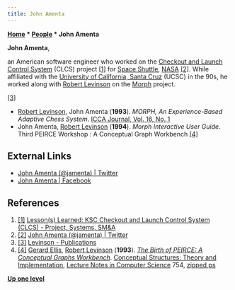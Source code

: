 ```yaml
---
title: John Amenta
---
```

**[Home](Home "Home") \* [People](People "People") \* John Amenta**


**John Amenta**,  

an American software engineer who worked on the [Checkout and Launch Control System](https://en.wikipedia.org/wiki/Launch_Processing_System) (CLCS) project <a id="cite-note-1" href="#cite-ref-1">[1]</a> for [Space Shuttle](https://en.wikipedia.org/wiki/Space_Shuttle), [NASA](https://en.wikipedia.org/wiki/NASA) <a id="cite-note-2" href="#cite-ref-2">[2]</a>. 
While affiliated with the [University of California, Santa Cruz](University_of_California,_Santa_Cruz "University of California, Santa Cruz") (UCSC) in the 90s, he worked along with [Robert Levinson](Robert_Levinson "Robert Levinson") on the [Morph](Morph "Morph") project.






<a id="cite-note-3" href="#cite-ref-3">[3]</a>



* [Robert Levinson](Robert_Levinson "Robert Levinson"), John Amenta (**1993**). *MORPH, An Experience-Based Adaptive Chess System*. [ICCA Journal, Vol. 16, No. 1](ICGA_Journal#16_1 "ICGA Journal")
* John Amenta, [Robert Levinson](Robert_Levinson "Robert Levinson") (**1994**). *Morph Interactive User Guide*. Third PEIRCE Workshop : A Conceptual Graph Workbench <a id="cite-note-4" href="#cite-ref-4">[4]</a>


## External Links


* [John Amenta (@jamenta) | Twitter](https://twitter.com/jamenta)
* [John Amenta | Facebook](https://www.facebook.com/john.amenta.5)


## References


1. <a id="cite-ref-1" href="#cite-note-1">[1]</a> [Lesson(s) Learned: KSC Checkout and Launch Control System (CLCS) - Project, Systems, SM&A](https://llis.nasa.gov/lesson/1851)
2. <a id="cite-ref-2" href="#cite-note-2">[2]</a> [John Amenta (@jamenta) | Twitter](https://twitter.com/jamenta)
3. <a id="cite-ref-3" href="#cite-note-3">[3]</a> [Levinson - Publications](https://users.soe.ucsc.edu/~levinson/Papers.html)
4. <a id="cite-ref-4" href="#cite-note-4">[4]</a> [Gerard Ellis](https://www.linkedin.com/pub/gerard-ellis/3/b57/769), [Robert Levinson](Robert_Levinson "Robert Levinson") (**1993**). *[The Birth of PEIRCE: A Conceptual Graphs Workbench](http://link.springer.com/chapter/10.1007%2F3-540-57454-9_17)*. [Conceptual Structures: Theory and Implementation](http://www.springer.com/gp/book/9783540574545?wt_mc=ThirdParty.SpringerLink.3.EPR653.About_eBook), [Lecture Notes in Computer Science](https://en.wikipedia.org/wiki/Lecture_Notes_in_Computer_Science) 754, [zipped ps](https://users.soe.ucsc.edu/~levinson/Papers/birth-Pierce-92.ps.Z)

**[Up one level](People "People")**







 
